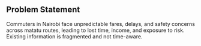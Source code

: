 ## Problem Statement
Commuters in Nairobi face unpredictable fares, delays, and safety concerns across matatu routes, leading to lost time, income, and exposure to risk. Existing information is fragmented and not time-aware.
